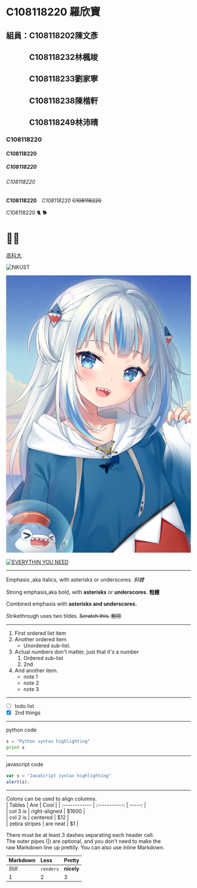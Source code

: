 # C108118220 羅欣寶
## 組員：C108118202陳文彥
## 　　　C108118232林楓竣
## 　　　C108118233劉家寧
## 　　　C108118238陳楷軒
## 　　　C108118249林沛晴
### C108118220
#### C108118220
##### C108118220
###### C108118220
**C108118220**　*C108118220* ~~C108118220~~

C108118220 🐈 🐕
# 🌙🎨

[高科大](https://www.nkust.edu.tw/)

![NKUST](https://www.nkust.edu.tw/var/file/0/1000/img/513/182513897.png)

![Gura](Gura.png "A")

[![EVERYTHIN YOU NEED](https://i.ytimg.com/vi/4bUboZmwSWw/hq720.jpg?sqp=-oaymwEcCNAFEJQDSFXyq4qpAw4IARUAAIhCGAFwAcABBg==&rs=AOn4CLBb4mS63LcwJ5FH-eM7l7gWcpxlkQ)](https://www.youtube.com/watch?v=4bUboZmwSWw)

---
Emphasis ,aka italics, with asterisks or underscores. *斜體*

Strong emphasis,aka bold, with **asterisks** or **underscores.** **粗體**

Combined emphasis with **asterisks and underscores.**

Strikethrough uses two tildes. ~~Scratch this.~~  ~~刪除~~

---
1. First ordered list item
2. Another ordered item   
   * Unordered sub-list.
3. Actual numbers don't matter, just that it's a number   
   1. Ordered sub-list   
   2. 2nd
4. And another item.   
   * note 1   
   * note 2   
   * note 3

---
- [ ] todo list
- [x] 2nd things
---
python code   
```python   
s = "Python syntax highlighting"   
print s   
```
---
javascript code   
```js   
var s = "JavaScript syntax highlighting"
alert(s);   
```
---
Colons can be used to align columns.   
 |  Tables       |      Are      |  Cool  | 
 | :------------ | :-----------: | -----: |   
 | col 3 is      | right-aligned |  $1600 |   
 | col 2 is      |    centered   |    $12 |   
 | zebra stripes |    are neat   |     $1 |  
 
 There must be at least 3 dashes separating each header cell.    
 The outer pipes (|) are optional, and you don't need to make the    
 raw Markdown line up prettily. You can also use inline Markdown.
 
 | Markdown | Less      | Pretty     | 
 | :------- | :-------- | :--------- |   
 | *Still*  | `renders` | **nicely** |   
 | 1        | 2         | 3          | 
